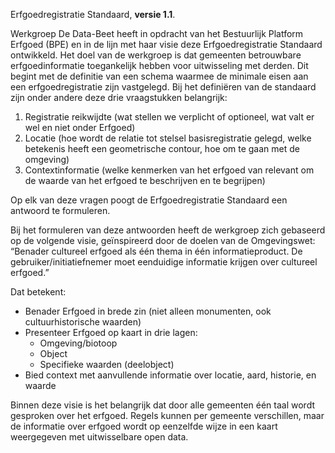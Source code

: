 Erfgoedregistratie Standaard, **versie 1.1**.

Werkgroep De Data-Beet heeft in opdracht van het Bestuurlijk Platform Erfgoed (BPE) en in de lijn met haar visie deze Erfgoedregistratie Standaard ontwikkeld.
Het doel van de werkgroep is dat gemeenten betrouwbare erfgoedinformatie toegankelijk hebben voor uitwisseling met derden. Dit begint met de definitie van een schema waarmee de minimale eisen aan een erfgoedregistratie zijn vastgelegd. Bij het definiëren van de standaard zijn onder andere deze drie vraagstukken belangrijk:

1. Registratie reikwijdte (wat stellen we verplicht of optioneel, wat valt er wel en niet onder Erfgoed)
2. Locatie (hoe wordt de relatie tot stelsel basisregistratie gelegd, welke betekenis heeft een geometrische contour, hoe om te gaan met de omgeving)
3. Contextinformatie (welke kenmerken van het erfgoed van relevant om de waarde van het erfgoed te beschrijven en te begrijpen)

Op elk van deze vragen poogt de Erfgoedregistratie Standaard een antwoord te formuleren.

Bij het formuleren van deze antwoorden heeft de werkgroep zich gebaseerd op de volgende visie, geïnspireerd door de doelen van de Omgevingswet:
“Benader cultureel erfgoed als één thema in één informatieproduct. De gebruiker/initiatiefnemer moet eenduidige informatie krijgen over cultureel erfgoed.”

Dat betekent:

* Benader Erfgoed in brede zin (niet alleen monumenten, ook cultuurhistorische waarden)
* Presenteer Erfgoed op kaart in drie lagen:
  * Omgeving/biotoop
  * Object
  * Specifieke waarden (deelobject)
* Bied context met aanvullende informatie over locatie, aard, historie, en waarde

Binnen deze visie is het belangrijk dat door alle gemeenten één taal wordt gesproken over het erfgoed. Regels kunnen per gemeente verschillen, maar de informatie over erfgoed wordt op eenzelfde wijze in een kaart weergegeven met uitwisselbare open data.
